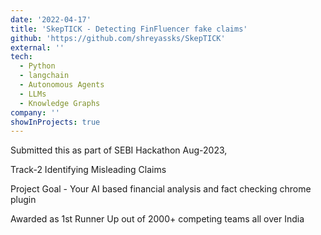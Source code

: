 ```yaml
---
date: '2022-04-17'
title: 'SkepTICK - Detecting FinFluencer fake claims'
github: 'https://github.com/shreyassks/SkepTICK'
external: ''
tech:
  - Python
  - langchain
  - Autonomous Agents
  - LLMs
  - Knowledge Graphs
company: ''
showInProjects: true
---
```


Submitted this as part of SEBI Hackathon Aug-2023,

Track-2 Identifying Misleading Claims

Project Goal - Your AI based financial analysis and fact checking chrome plugin

Awarded as 1st Runner Up out of 2000+ competing teams all over India